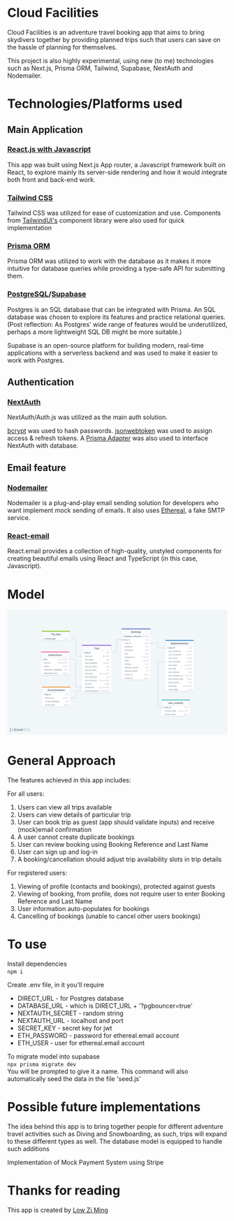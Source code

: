 # Cloud Facilities

Cloud Facilities is an adventure travel booking app that aims to bring skydivers together by providing planned trips such that users can save on the hassle of planning for themselves.

This project is also highly experimental, using new (to me) technologies such as Next.js, Prisma ORM, Tailwind, Supabase, NextAuth and Nodemailer.

# Technologies/Platforms used

## Main Application

### <a href="https://nextjs.org/" target="_blank" >React.js with Javascript</a>

This app was built using Next.js App router, a Javascript framework built on React, to explore mainly its server-side rendering and how it would integrate both front and back-end work.

### <a href="https://tailwindcss.com/" target="_blank" >Tailwind CSS</a>

Tailwind CSS was utilized for ease of customization and use. Components from [TailwindUI's](https://tailwindui.com/) component library were also used for quick implementation

### <a href="https://www.prisma.io/" target="_blank" >Prisma ORM</a>

Prisma ORM was utilized to work with the database as it makes it more intuitive for database queries while providing a type-safe API for submitting them.

### <a href="https://www.postgresql.org/" target="_blank" >PostgreSQL</a>/<a href="https://supabase.com/" target="_blank" >Supabase</a>

Postgres is an SQL database that can be integrated with Prisma. An SQL database was chosen to explore its features and practice relational queries. (Post reflection: As Postgres' wide range of features would be underutilized, perhaps a more lightweight SQL DB might be more suitable.)

Supabase is an open-source platform for building modern, real-time applications with a serverless backend and was used to make it easier to work with Postgres.

## Authentication

### <a href="https://next-auth.js.org/" target="_blank" >NextAuth</a>

NextAuth/Auth.js was utilized as the main auth solution.

[bcrypt](https://www.npmjs.com/package/bcrypt) was used to hash passwords. [jsonwebtoken](https://www.npmjs.com/package/jsonwebtoken) was used to assign access & refresh tokens. A [Prisma Adapter](https://next-auth.js.org/v3/adapters/prisma) was also used to interface NextAuth with database.

## Email feature

### <a href="https://nodemailer.com/about/" target="_blank" >Nodemailer</a>

Nodemailer is a plug-and-play email sending solution for developers who want implement mock sending of emails. It also uses [Ethereal](https://ethereal.email/), a fake SMTP service.

### <a href="https://react.email/" target="_blank" >React-email</a>

React.email provides a collection of high-quality, unstyled components for creating beautiful emails using React and TypeScript (in this case, Javascript).

# Model

![ERD](../cloud-facilities/public/cloudfac-ERD.png)

# General Approach

The features achieved in this app includes:

For all users:

<ol> 
    <li> Users can view all trips available
    <li> Users can view details of particular trip
    <li> User can book trip as guest (app should validate inputs) and receive (mock)email confirmation
    <li> A user cannot create duplicate bookings 
    <li> User can review booking using Booking Reference and Last Name
    <li> User can sign up and log-in
    <li> A booking/cancellation should adjust trip availability slots in trip details
</ol>

For registered users:

<ol>
    <li> Viewing of profile (contacts and bookings), protected against guests
    <li> Viewing of booking, from profile, does not require user to enter Booking Reference and Last Name
    <li> User information auto-populates for bookings
    <li> Cancelling of bookings (unable to cancel other users bookings)
</ol>

# To use

Install dependencies<br> `npm i`

Create .env file, in it you'll require

<ul>
    <li>DIRECT_URL - for Postgres database
    <li>DATABASE_URL - which is DIRECT_URL + '?pgbouncer=true'
    <li>NEXTAUTH_SECRET - random string
    <li>NEXTAUTH_URL - localhost and port
    <li>SECRET_KEY - secret key for jwt
    <li>ETH_PASSWORD - password for ethereal.email account
    <li>ETH_USER - user for ethereal.email account
</ul>

To migrate model into supabase<br>
`npx prisma migrate dev`<br>
You will be prompted to give it a name. This command will also automatically seed the data in the file 'seed.js'

# Possible future implementations

The idea behind this app is to bring together people for different adventure travel activities such as Diving and Snowboarding, as such, trips will expand to these different types as well. The database model is equipped to handle such additions

Implementation of Mock Payment System using Stripe

# Thanks for reading

This app is created by [Low Zi Ming](https://github.com/zimlow)
